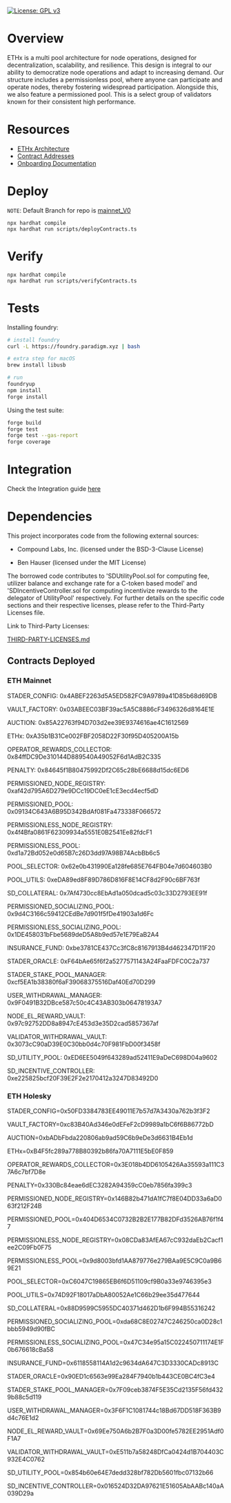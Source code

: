 [![License: GPL v3](https://img.shields.io/badge/License-GPLv3-blue.svg)](https://www.gnu.org/licenses/gpl-3.0)

# Overview

ETHx is a multi pool architecture for node operations, designed for decentralization, scalability, and resilience. This design is integral to our ability to democratize node operations and adapt to increasing demand.
Our structure includes a permissionless pool, where anyone can participate and operate nodes, thereby fostering widespread participation. Alongside this, we also feature a permissioned pool. This is a select group of validators known for their consistent high performance.

# Resources

- [ETHx Architecture](https://miro.com/app/board/uXjVMDv5XKo=/)
- [Contract Addresses](https://staderlabs.gitbook.io/ethereum/smart-contracts#ethx-mainnet-smart-contracts)
- [Onboarding Documentation](https://staderlabs.gitbook.io/ethereum/)

# Deploy

`NOTE`: Default Branch for repo is [mainnet_V0](https://github.com/stader-labs/ethx/tree/mainnet_V0)

```shell
npx hardhat compile
npx hardhat run scripts/deployContracts.ts
```

# Verify

```shell
npx hardhat compile
npx hardhat run scripts/verifyContracts.ts
```

# Tests

Installing foundry:

```bash
# install foundry
curl -L https://foundry.paradigm.xyz | bash

# extra step for macOS
brew install libusb

# run
foundryup
npm install
forge install
```

Using the test suite:

```bash
forge build
forge test
forge test --gas-report
forge coverage
```

# Integration

Check the Integration guide [here](https://github.com/stader-labs/ethx/blob/mainnet_V0/INTEGRATION.md)

# Dependencies
This project incorporates code from the following external sources:
- Compound Labs, Inc. (licensed under the BSD-3-Clause License)

- Ben Hauser (licensed under the MIT License)

The borrowed code contributes to 'SDUtilityPool.sol for computing fee, utilizer balance and exchange rate for a C-token based model' and 'SDIncentiveController.sol for computing incentivize rewards to the delegator of UtilityPool' respectively. For further details on the specific code sections and their respective licenses, please refer to the Third-Party Licenses file.

Link to Third-Party Licenses:

[THIRD-PARTY-LICENSES.md](https://github.com/stader-labs/ethx/blob/mainnet_V0/THIRD-PARTY-LICENSES.md)

## Contracts Deployed

### ETH Mainnet

STADER_CONFIG: 0x4ABEF2263d5A5ED582FC9A9789a41D85b68d69DB

VAULT_FACTORY: 0x03ABEEC03BF39ac5A5C8886cF3496326d8164E1E

AUCTION: 0x85A22763f94D703d2ee39E9374616ae4C1612569

ETHx: 0xA35b1B31Ce002FBF2058D22F30f95D405200A15b

OPERATOR_REWARDS_COLLECTOR: 0x84ffDC9De310144D889540A49052F6d1AdB2C335

PENALTY: 0x84645f1B80475992Df2C65c28bE6688d15dc6ED6

PERMISSIONED_NODE_REGISTRY: 0xaf42d795A6D279e9DCc19DC0eE1cE3ecd4ecf5dD

PERMISSIONED_POOL: 0x09134C643A6B95D342BdAf081Fa473338F066572

PERMISSIONLESS_NODE_REGISTRY: 0x4f4Bfa0861F62309934a5551E0B2541Ee82fdcF1

PERMISSIONLESS_POOL: 0xd1a72Bd052e0d65B7c26D3dd97A98B74AcbBb6c5

POOL_SELECTOR: 0x62e0b431990Ea128fe685E764FB04e7d604603B0

POOL_UTILS: 0xeDA89ed8F89D786D816F8E14CF8d2F90c6BF763f

SD_COLLATERAL: 0x7Af4730cc8EbAd1a050dcad5c03c33D2793EE91f

PERMISSIONED_SOCIALIZING_POOL: 0x9d4C3166c59412CEdBe7d901f5fDe41903a1d6Fc

PERMISSIONLESS_SOCIALIZING_POOL: 0x1DE458031bFbe5689deD5A8b9ed57e1E79EaB2A4

INSURANCE_FUND: 0xbe3781CE437Cc3fC8c8167913B4d462347D11F20

STADER_ORACLE: 0xF64bAe65f6f2a5277571143A24FaaFDFC0C2a737

STADER_STAKE_POOL_MANAGER: 0xcf5EA1b38380f6aF39068375516Daf40Ed70D299

USER_WITHDRAWAL_MANAGER: 0x9F0491B32DBce587c50c4C43AB303b06478193A7

NODE_EL_REWARD_VAULT: 0x97c92752DD8a8947cE453d3e35D2cad5857367af

VALIDATOR_WITHDRAWAL_VAULT: 0x3073cC90aD39E0C30bb0d4c70F981FbD00f3458f

SD_UTILITY_POOL: 0xED6EE5049f643289ad52411E9aDeC698D04a9602

SD_INCENTIVE_CONTROLLER: 0xe225825bcf20F39E2F2e2170412a3247D83492D0

### ETH Holesky

STADER_CONFIG=0x50FD3384783EE49011E7b57d7A3430a762b3f3F2

VAULT_FACTORY=0xc83B40Ad346e0dEFeF2cD9989a1bC6f6B86772bD

AUCTION=0xbADbFbda220806ab9ad59C6b9eDe3d6631B4Eb1d

ETHx=0xB4F5fc289a778B80392b86fa70A7111E5bE0F859

OPERATOR_REWARDS_COLLECTOR=0x3E018b4DD6105426Aa35593a111C37A6c7bf7D8e

PENALTY=0x330Bc84eae6dEC3282A94359cC0eb7856fa399c3

PERMISSIONED_NODE_REGISTRY=0x146B82b471dA1fC7f8E04DD33a6aD063f212F24B

PERMISSIONED_POOL=0x404D6534C0732B2B2E177B82DFd3526AB76f1f47

PERMISSIONLESS_NODE_REGISTRY=0x08CDa83AfEA67cC932daEb2Cacf1ee2C09Fb0F75

PERMISSIONLESS_POOL=0x9d8003bfd1AA879776e279BAa9E5C9C0a9B69E21

POOL_SELECTOR=0xC6047C19865EB6f6D51109cf9B0a33e9746395e3

POOL_UTILS=0x74D92F18017aDbA80052Ae1C66b29ee35d477644

SD_COLLATERAL=0x88D9599C5955DC40371d462D1b6F994B55316242

PERMISSIONED_SOCIALIZING_POOL=0xda68C8E02747C246250ca0D28c1bbb5949d90fBC

PERMISSIONLESS_SOCIALIZING_POOL=0x47C34e95a15C022450711174E1F0b676618cBa58

INSURANCE_FUND=0x6118558114A1d2c9634dA647C3D3330CADc8913C

STADER_ORACLE=0x90ED1c6563e99Ea284F7940b1b443CE0BC4fC3e4

STADER_STAKE_POOL_MANAGER=0x7F09ceb3874F5E35Cd2135F56fd4329b88c5d119

USER_WITHDRAWAL_MANAGER=0x3F6F1C1081744c18Bd67DD518F363B9d4c76E1d2

NODE_EL_REWARD_VAULT=0x69Ee750A6b2B7F0a3D00fe5782EE2951Adf0F1A7

VALIDATOR_WITHDRAWAL_VAULT=0xE511b7a58248DfCa0424d1B704403C932E4C0762

SD_UTILITY_POOL=0x854b60e64E7dedd328bf782Db5601fbc07132b66

SD_INCENTIVE_CONTROLLER=0x016524D32DA97621E51605AbAABc140aA039D29a